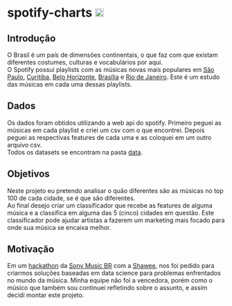 # spotify-charts <img src="https://upload.wikimedia.org/wikipedia/commons/thumb/1/19/Spotify_logo_without_text.svg/1024px-Spotify_logo_without_text.svg.png" width=20>
## Introdução
O Brasil é um país de dimensões continentais, o que faz com que existam diferentes costumes, culturas e vocabulários por aqui.<br/>
O Spotify possui playlists com as músicas novas mais populares em [São Paulo](https://open.spotify.com/playlist/5DqR5bAbk7mTq5jnvJsjel?si=_Vw9iZ-MT0unvZetXHirqA "Playlist: Viral São Paulo BR"), [Curitiba](https://open.spotify.com/playlist/4iXBmc9lmaFnjBKK9aCXg3?si=R4fJeKTIThC-ctMIFtis6Q "Playlist: Viral Curitiba BR"), [Belo Horizonte](https://open.spotify.com/playlist/4Zn9LFbwTguxz4XeAWTDi1?si=bLoHGsGkTh644-9GaUhf0w "Playlist: Viral Belo Horizonte BR"), [Brasília](https://open.spotify.com/playlist/0X039tyQfxhPtVWoZUqqzX?si=FZtLpzbxTnmyf_B9U1ki_A "Playlist: Viral Brasília BR") e [Rio de Janeiro](https://open.spotify.com/playlist/6GNmpxMYl4hD90GwGINyla?si=wdQailsfQEC--UratCDy6Q "Playlist: Viral Rio de Janeiro BR"). Este é um estudo das músicas em cada uma dessas playlists.<br/>

## Dados
Os dados foram obtidos utilizando a web api do spotify. Primeiro peguei as músicas em cada playlist e criei um csv com o que encontrei. Depois peguei as respectivas features de cada uma e as coloquei em um outro arquivo csv.<br/>
Todos os datasets se encontram na pasta [data](https://github.com/Eric-Mendes/spotify-charts/tree/main/data "Ir para esta pasta").

## Objetivos
Neste projeto eu pretendo analisar o quão diferentes são as músicas no top 100 de cada cidade, se é que são diferentes. <br/>
Ao final desejo criar um classificador que recebe as features de alguma música e a classifica em alguma das 5 (cinco) cidades em questão. Este classificador pode ajudar artistas a fazerem um marketing mais focado para onde sua música se encaixa melhor.

## Motivação
Em um [hackathon](https://www.codestage.com.br/ "Hackathon code/stage") da [Sony Music BR](https://www.sonymusic.com.br/ "Ir para o site da Sony Music BR") com a [Shawee](https://shawee.io/pt/ "Abrir o site da Shawee"), nos foi pedido para criarmos soluções baseadas em data science para problemas enfrentados no mundo da música. Minha equipe não foi a vencedora, porém como o músico que também sou continuei refletindo sobre o assunto, e assim decidi montar este projeto.

